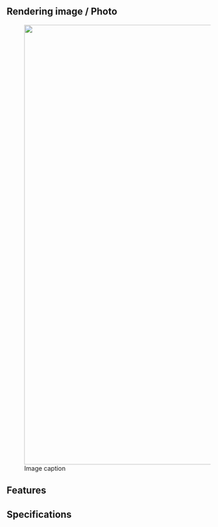 ## Rendering image / Photo

<figure>
  <img width="1000" src="IMG_8085.JPG" />
  <figcaption>Image caption</figcaption>
</figure>

## Features

## Specifications
